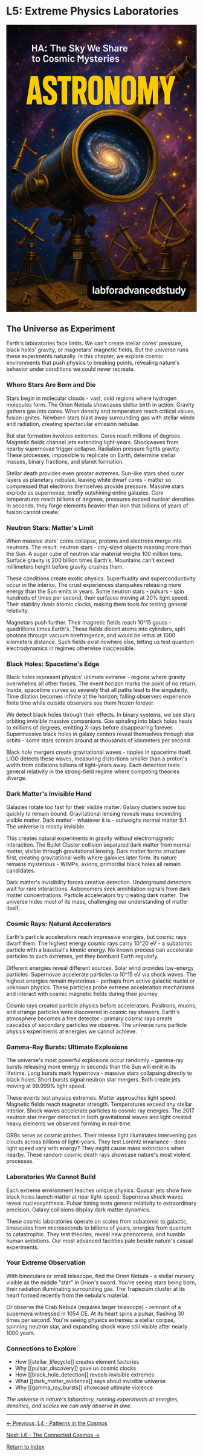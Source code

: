 # L5: Extreme Physics Laboratories

![Astronomy](../cover/astronomy.png)

## The Universe as Experiment

Earth's laboratories face limits. We can't create stellar cores' pressure, black holes' gravity, or magnetars' magnetic fields. But the universe runs these experiments naturally. In this chapter, we explore cosmic environments that push physics to breaking points, revealing nature's behavior under conditions we could never recreate.

### Where Stars Are Born and Die

Stars begin in molecular clouds - vast, cold regions where hydrogen molecules form. The Orion Nebula showcases stellar birth in action. Gravity gathers gas into cores. When density and temperature reach critical values, fusion ignites. Newborn stars blast away surrounding gas with stellar winds and radiation, creating spectacular emission nebulae.

But star formation involves extremes. Cores reach millions of degrees. Magnetic fields channel jets extending light-years. Shockwaves from nearby supernovae trigger collapse. Radiation pressure fights gravity. These processes, impossible to replicate on Earth, determine stellar masses, binary fractions, and planet formation.

Stellar death provides even greater extremes. Sun-like stars shed outer layers as planetary nebulae, leaving white dwarf cores - matter so compressed that electrons themselves provide pressure. Massive stars explode as supernovae, briefly outshining entire galaxies. Core temperatures reach billions of degrees, pressures exceed nuclear densities. In seconds, they forge elements heavier than iron that billions of years of fusion cannot create.

### Neutron Stars: Matter's Limit

When massive stars' cores collapse, protons and electrons merge into neutrons. The result: neutron stars - city-sized objects massing more than the Sun. A sugar cube of neutron star material weighs 100 million tons. Surface gravity is 200 billion times Earth's. Mountains can't exceed millimeters height before gravity crushes them.

These conditions create exotic physics. Superfluidity and superconductivity occur in the interior. The crust experiences starquakes releasing more energy than the Sun emits in years. Some neutron stars - pulsars - spin hundreds of times per second, their surfaces moving at 20% light speed. Their stability rivals atomic clocks, making them tools for testing general relativity.

Magnetars push further. Their magnetic fields reach 10^15 gauss - quadrillions times Earth's. These fields distort atoms into cylinders, split photons through vacuum birefringence, and would be lethal at 1000 kilometers distance. Such fields exist nowhere else, letting us test quantum electrodynamics in regimes otherwise inaccessible.

### Black Holes: Spacetime's Edge

Black holes represent physics' ultimate extreme - regions where gravity overwhelms all other forces. The event horizon marks the point of no return. Inside, spacetime curves so severely that all paths lead to the singularity. Time dilation becomes infinite at the horizon; falling observers experience finite time while outside observers see them frozen forever.

We detect black holes through their effects. In binary systems, we see stars orbiting invisible massive companions. Gas spiraling into black holes heats to millions of degrees, emitting X-rays before disappearing forever. Supermassive black holes in galaxy centers reveal themselves through star orbits - some stars scream around at thousands of kilometers per second.

Black hole mergers create gravitational waves - ripples in spacetime itself. LIGO detects these waves, measuring distortions smaller than a proton's width from collisions billions of light-years away. Each detection tests general relativity in the strong-field regime where competing theories diverge.

### Dark Matter's Invisible Hand

Galaxies rotate too fast for their visible matter. Galaxy clusters move too quickly to remain bound. Gravitational lensing reveals mass exceeding visible matter. Dark matter - whatever it is - outweighs normal matter 5:1. The universe is mostly invisible.

This creates natural experiments in gravity without electromagnetic interaction. The Bullet Cluster collision separated dark matter from normal matter, visible through gravitational lensing. Dark matter forms structure first, creating gravitational wells where galaxies later form. Its nature remains mysterious - WIMPs, axions, primordial black holes all remain candidates.

Dark matter's invisibility forces creative detection. Underground detectors wait for rare interactions. Astronomers seek annihilation signals from dark matter concentrations. Particle accelerators try creating dark matter. The universe hides most of its mass, challenging our understanding of matter itself.

### Cosmic Rays: Natural Accelerators

Earth's particle accelerators reach impressive energies, but cosmic rays dwarf them. The highest energy cosmic rays carry 10^20 eV - a subatomic particle with a baseball's kinetic energy. No known process can accelerate particles to such extremes, yet they bombard Earth regularly.

Different energies reveal different sources. Solar wind provides low-energy particles. Supernovae accelerate particles to 10^15 eV via shock waves. The highest energies remain mysterious - perhaps from active galactic nuclei or unknown physics. These particles probe extreme acceleration mechanisms and interact with cosmic magnetic fields during their journey.

Cosmic rays created particle physics before accelerators. Positrons, muons, and strange particles were discovered in cosmic ray showers. Earth's atmosphere becomes a free detector - primary cosmic rays create cascades of secondary particles we observe. The universe runs particle physics experiments at energies we cannot achieve.

### Gamma-Ray Bursts: Ultimate Explosions

The universe's most powerful explosions occur randomly - gamma-ray bursts releasing more energy in seconds than the Sun will emit in its lifetime. Long bursts mark hypernova - massive stars collapsing directly to black holes. Short bursts signal neutron star mergers. Both create jets moving at 99.999% light speed.

These events test physics extremes. Matter approaches light speed. Magnetic fields reach magnetar strength. Temperatures exceed any stellar interior. Shock waves accelerate particles to cosmic ray energies. The 2017 neutron star merger detected in both gravitational waves and light created heavy elements we observed forming in real-time.

GRBs serve as cosmic probes. Their intense light illuminates intervening gas clouds across billions of light-years. They test Lorentz invariance - does light speed vary with energy? They might cause mass extinctions when nearby. These random cosmic death rays showcase nature's most violent processes.

### Laboratories We Cannot Build

Each extreme environment teaches unique physics. Quasar jets show how black holes launch matter at near light-speed. Supernova shock waves reveal nucleosynthesis. Pulsar timing tests general relativity to extraordinary precision. Galaxy collisions display dark matter dynamics.

These cosmic laboratories operate on scales from subatomic to galactic, timescales from microseconds to billions of years, energies from quantum to catastrophic. They test theories, reveal new phenomena, and humble human ambitions. Our most advanced facilities pale beside nature's casual experiments.

### Your Extreme Observation

With binoculars or small telescope, find the Orion Nebula - a stellar nursery visible as the middle "star" in Orion's sword. You're seeing stars being born, their radiation illuminating surrounding gas. The Trapezium cluster at its heart formed recently from the nebula's material.

Or observe the Crab Nebula (requires larger telescope) - remnant of a supernova witnessed in 1054 CE. At its heart spins a pulsar, flashing 30 times per second. You're seeing physics extremes: a stellar corpse, spinning neutron star, and expanding shock wave still visible after nearly 1000 years.

### Connections to Explore

- How [[stellar_lifecycle]] creates element factories
- Why [[pulsar_discovery]] gave us cosmic clocks
- How [[black_hole_detection]] reveals invisible extremes
- What [[dark_matter_evidence]] says about invisible universe
- Why [[gamma_ray_bursts]] showcase ultimate violence

*The universe is nature's laboratory, running experiments at energies, densities, and scales we can only observe in awe.*

---

[← Previous: L4 - Patterns in the Cosmos](L4_Patterns_in_the_Cosmos.md)

[Next: L6 - The Connected Cosmos →](L6_The_Connected_Cosmos.md)

[Return to Index](HA_Astronomy_Index.md)